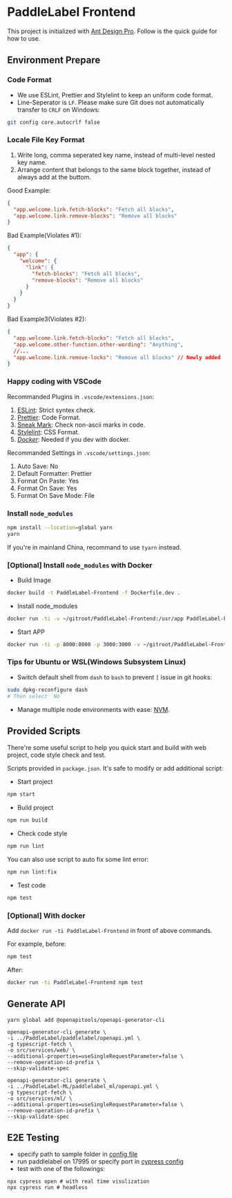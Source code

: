 # PaddleLabel Frontend

This project is initialized with [Ant Design Pro](https://pro.ant.design). Follow is the quick guide for how to use.

## Environment Prepare

### Code Format

- We use ESLint, Prettier and Stylelint to keep an uniform code format.
- Line-Seperator is `LF`. Please make sure Git does not automatically transfer to `CRLF` on Windows:

```bash
git config core.autocrlf false
```

### Locale File Key Format

1. Write long, comma seperated key name, instead of multi-level nested key name.
2. Arrange content that belongs to the same block together, instead of always add at the buttom.

Good Example:

```json
{
  "app.welcome.link.fetch-blocks": "Fetch all blocks",
  "app.welcome.link.remove-blocks": "Remove all blocks"
}
```

Bad Example(Violates #1):

```json
{
  "app": {
    "welcome": {
      "link": {
        "fetch-blocks": "Fetch all blocks",
        "remove-blocks": "Remove all blocks"
      }
    }
  }
}
```

Bad Example3(Violates #2):

```json
{
  "app.welcome.link.fetch-blocks": "Fetch all blocks",
  "app.welcome.other-function.other-wording": "Anything",
  //...
  "app.welcome.link.remove-locks": "Remove all blocks" // Newly added
}
```

### Happy coding with VSCode

Recommanded Plugins in `.vscode/extensions.json`:

1. [ESLint](dbaeumer.vscode-eslint): Strict syntex check.
1. [Prettier](esbenp.prettier-vscode): Code Format.
1. [Sneak Mark](wangzy.sneak-mark): Check non-ascii marks in code.
1. [Stylelint](stylelint.vscode-stylelint): CSS Format.
1. [_Docker_](ms-azuretools.vscode-docker): Needed if you dev with docker.

Recommanded Settings in `.vscode/settings.json`:

1. Auto Save: No
1. Default Formatter: Prettier
1. Format On Paste: Yes
1. Format On Save: Yes
1. Format On Save Mode: File

### Install `node_modules`

```bash
npm install --location=global yarn
yarn
```

If you're in mainland China, recommand to use `tyarn` instead.

### [Optional] Install `node_modules` with Docker

- Build Image

```bash
docker build -t PaddleLabel-Frontend -f Dockerfile.dev .
```

- Install node_modules

```bash
docker run -ti -v ~/gitroot/PaddleLabel-Frontend:/usr/app PaddleLabel-Frontend yarn
```

- Start APP

```bash
docker run -ti -p 8000:8000 -p 3000:3000 -v ~/gitroot/PaddleLabel-Frontend:/usr/app npm start --name PaddleLabel-Frontend
```

### Tips for Ubuntu or WSL(Windows Subsystem Linux)

- Switch default shell from `dash` to `bash` to prevent `[` issue in git hooks:

```bash
sudo dpkg-reconfigure dash
# Then select `No`
```

- Manage multiple node environments with ease: [NVM](https://github.com/nvm-sh/nvm).

## Provided Scripts

There're some useful script to help you quick start and build with web project, code style check and test.

Scripts provided in `package.json`. It's safe to modify or add additional script:

- Start project

```bash
npm start
```

- Build project

```bash
npm run build
```

- Check code style

```bash
npm run lint
```

You can also use script to auto fix some lint error:

```bash
npm run lint:fix
```

- Test code

```bash
npm test
```

### [Optional] With docker

Add `docker run -ti PaddleLabel-Frontend` in front of above commands.

For example, before:

```bash
npm test
```

After:

```bash
docker run -ti PaddleLabel-Frontend npm test
```

## Generate API

```shell
yarn global add @openapitools/openapi-generator-cli
```

```shell
openapi-generator-cli generate \
-i ../PaddleLabel/paddlelabel/openapi.yml \
-g typescript-fetch \
-o src/services/web/ \
--additional-properties=useSingleRequestParameter=false \
--remove-operation-id-prefix \
--skip-validate-spec

openapi-generator-cli generate \
-i ../PaddleLabel-ML/paddlelabel_ml/openapi.yml \
-g typescript-fetch \
-o src/services/ml/ \
--additional-properties=useSingleRequestParameter=false \
--remove-operation-id-prefix \
--skip-validate-spec

```

## E2E Testing

- specify path to sample folder in [config file](./cypress/support/config.ts)
- run paddlelabel on 17995 or specify port in [cypress config](./cypress.config.ts)
- test with one of the followings:

```shell
npx cypress open # with real time visulization
npx cypress run # headless
```
